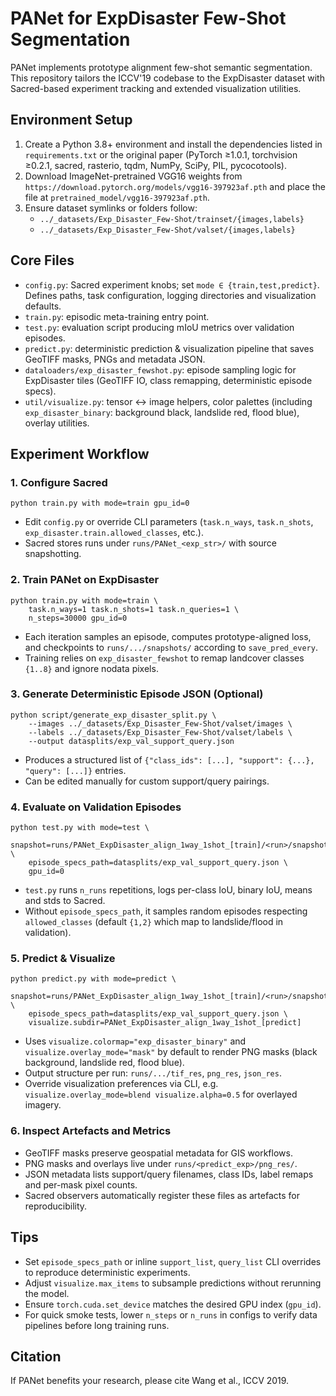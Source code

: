 # PANet for ExpDisaster Few-Shot Segmentation

PANet implements prototype alignment few-shot semantic segmentation. This repository tailors the ICCV'19 codebase to the ExpDisaster dataset with Sacred-based experiment tracking and extended visualization utilities.

## Environment Setup
1. Create a Python 3.8+ environment and install the dependencies listed in `requirements.txt` or the original paper (PyTorch ≥1.0.1, torchvision ≥0.2.1, sacred, rasterio, tqdm, NumPy, SciPy, PIL, pycocotools).
2. Download ImageNet-pretrained VGG16 weights from `https://download.pytorch.org/models/vgg16-397923af.pth` and place the file at `pretrained_model/vgg16-397923af.pth`.
3. Ensure dataset symlinks or folders follow:
   - `../_datasets/Exp_Disaster_Few-Shot/trainset/{images,labels}`
   - `../_datasets/Exp_Disaster_Few-Shot/valset/{images,labels}`

## Core Files
- `config.py`: Sacred experiment knobs; set `mode ∈ {train,test,predict}`. Defines paths, task configuration, logging directories and visualization defaults.
- `train.py`: episodic meta-training entry point.
- `test.py`: evaluation script producing mIoU metrics over validation episodes.
- `predict.py`: deterministic prediction & visualization pipeline that saves GeoTIFF masks, PNGs and metadata JSON.
- `dataloaders/exp_disaster_fewshot.py`: episode sampling logic for ExpDisaster tiles (GeoTIFF IO, class remapping, deterministic episode specs).
- `util/visualize.py`: tensor ↔ image helpers, color palettes (including `exp_disaster_binary`: background black, landslide red, flood blue), overlay utilities.

## Experiment Workflow
### 1. Configure Sacred
```
python train.py with mode=train gpu_id=0
```
- Edit `config.py` or override CLI parameters (`task.n_ways`, `task.n_shots`, `exp_disaster.train.allowed_classes`, etc.).
- Sacred stores runs under `runs/PANet_<exp_str>/` with source snapshotting.

### 2. Train PANet on ExpDisaster
```
python train.py with mode=train \
    task.n_ways=1 task.n_shots=1 task.n_queries=1 \
    n_steps=30000 gpu_id=0
```
- Each iteration samples an episode, computes prototype-aligned loss, and checkpoints to `runs/.../snapshots/` according to `save_pred_every`.
- Training relies on `exp_disaster_fewshot` to remap landcover classes `{1..8}` and ignore nodata pixels.

### 3. Generate Deterministic Episode JSON (Optional)
```
python script/generate_exp_disaster_split.py \
    --images ../_datasets/Exp_Disaster_Few-Shot/valset/images \
    --labels ../_datasets/Exp_Disaster_Few-Shot/valset/labels \
    --output datasplits/exp_val_support_query.json
```
- Produces a structured list of `{"class_ids": [...], "support": {...}, "query": [...]}` entries.
- Can be edited manually for custom support/query pairings.

### 4. Evaluate on Validation Episodes
```
python test.py with mode=test \
    snapshot=runs/PANet_ExpDisaster_align_1way_1shot_[train]/<run>/snapshots/30000.pth \
    episode_specs_path=datasplits/exp_val_support_query.json \
    gpu_id=0
```
- `test.py` runs `n_runs` repetitions, logs per-class IoU, binary IoU, means and stds to Sacred.
- Without `episode_specs_path`, it samples random episodes respecting `allowed_classes` (default `{1,2}` which map to landslide/flood in validation).

### 5. Predict & Visualize
```
python predict.py with mode=predict \
    snapshot=runs/PANet_ExpDisaster_align_1way_1shot_[train]/<run>/snapshots/30000.pth \
    episode_specs_path=datasplits/exp_val_support_query.json \
    visualize.subdir=PANet_ExpDisaster_align_1way_1shot_[predict]
```
- Uses `visualize.colormap="exp_disaster_binary"` and `visualize.overlay_mode="mask"` by default to render PNG masks (black background, landslide red, flood blue).
- Output structure per run: `runs/.../tif_res`, `png_res`, `json_res`.
- Override visualization preferences via CLI, e.g. `visualize.overlay_mode=blend visualize.alpha=0.5` for overlayed imagery.

### 6. Inspect Artefacts and Metrics
- GeoTIFF masks preserve geospatial metadata for GIS workflows.
- PNG masks and overlays live under `runs/<predict_exp>/png_res/`.
- JSON metadata lists support/query filenames, class IDs, label remaps and per-mask pixel counts.
- Sacred observers automatically register these files as artefacts for reproducibility.

## Tips
- Set `episode_specs_path` or inline `support_list`, `query_list` CLI overrides to reproduce deterministic experiments.
- Adjust `visualize.max_items` to subsample predictions without rerunning the model.
- Ensure `torch.cuda.set_device` matches the desired GPU index (`gpu_id`).
- For quick smoke tests, lower `n_steps` or `n_runs` in configs to verify data pipelines before long training runs.

## Citation
If PANet benefits your research, please cite Wang et al., ICCV 2019.
